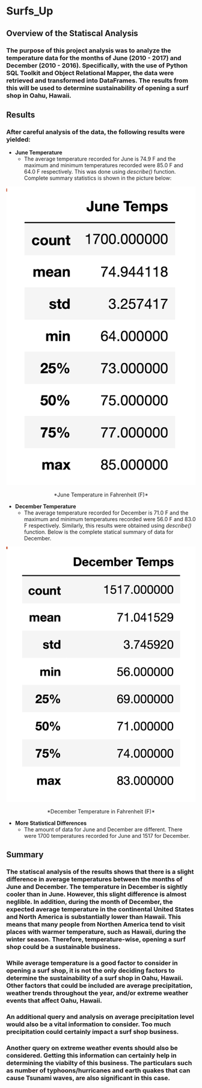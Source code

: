 # Surfs_Up 

## **Overview of the Statiscal Analysis**
### The purpose of this project analysis was to analyze the temperature data for the months of June (2010 - 2017) and December (2010 - 2016). Specifically, with the use of Python SQL Toolkit and Object Relational Mapper, the data were retrieved and transformed into DataFrames. The results from this will be used to determine sustainability of opening a surf shop in Oahu, Hawaii. 

## **Results**
### After careful analysis of the data, the following results were yielded:
- **June Temperature**
    - The average temperature recorded for June is 74.9 F and the maximum and minimum temperatures recorded were 85.0 F and 64.0 F respectively. This was done using *describe()* function. Complete summary statistics is shown in the picture below:

![June Summary Stats](https://github.com/gmgarin/surfs_up/blob/5f5ec44fc215bdd2596df273eaa9af242bd288d2/june_temps_stat.png)
<p align="center">
    *June Temperature in Fahrenheit (F)*
</p>

- **December Temperature**
    - The average temperature recorded for December is 71.0 F and the maximum and minimum temperatures recorded were 56.0 F and 83.0 F respectively. Similarly, this results were obtained using *describe()* function. Below is the complete statical summary of data for December.

![December Summary Stats](https://github.com/gmgarin/surfs_up/blob/73155cdd4251ac3c956d40d69899665be1afe3a0/december_temps_stat.png)
<p align="center">
    *December Temperature in Fahrenheit (F)*
</p>

- **More Statistical Differences**
    - The amount of data for June and December are different. There were 1700 temperatures recorded for June and 1517 for December. 

## **Summary**
### The statiscal analysis of the results shows that there is a slight difference in average temperatures between the months of June and December. The temperature in December is sightly cooler than in June. However, this slight difference is almost neglible. In addition, during the month of December, the expected average temperature in the continental United States and North America is substantially lower than Hawaii. This means that many people from Northen America tend to visit places with warmer temperature, such as Hawaii, during the winter season. Therefore, temperature-wise, opening a surf shop could be a sustainable business.

### While average temperature is a good factor to consider in opening a surf shop, it is not the only deciding factors to determine the sustainability of a surf shop in Oahu, Hawaii. Other factors that could be included are average precipitation, weather trends throughout the year, and/or extreme weather events that affect Oahu, Hawaii. 

### An additional query  and analysis on average precipitation level would also be a vital information to consider. Too much precipitation could certainly impact a surf shop business.

### Another query on extreme weather events should also be considered. Getting this information can certainly help in determining the viabilty of this business. The particulars such as number of typhoons/hurricanes and earth quakes that can cause Tsunami waves, are also significant in this case.
